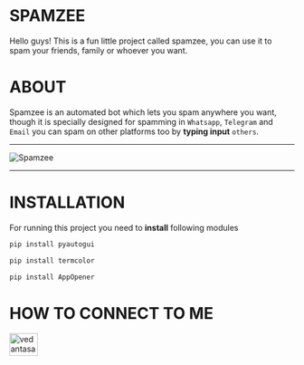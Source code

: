 # SPAMZEE

Hello guys! This is a fun little project called spamzee, you can use it to spam your friends, family or whoever you want.



# ABOUT

Spamzee is an automated bot which lets you spam anywhere you want, though it is specially designed for spamming in `Whatsapp`, `Telegram` and `Email` you can spam on other platforms too by **typing input** `others`.




_______________________________________________________________________________________________________________________________________________________________________


![Spamzee](https://user-images.githubusercontent.com/109758134/197852239-a4fcd37e-bfbf-45c2-b6bb-f58363708578.jpg)


_______________________________________________________________________________________________________________________________________________________________________




# INSTALLATION


For running this project you need to **install** following modules

```sh
pip install pyautogui
```

```sh
pip install termcolor
```

```sh
pip install AppOpener
```


# HOW TO CONNECT TO ME


<p align="left">
<a href="https://dev.to/vedantasati03" target="blank"><img align="center" src="https://raw.githubusercontent.com/rahuldkjain/github-profile-readme-generator/master/src/images/icons/Social/devto.svg" alt="vedantasati03" height="40" width="50" /> </a>
</p>

